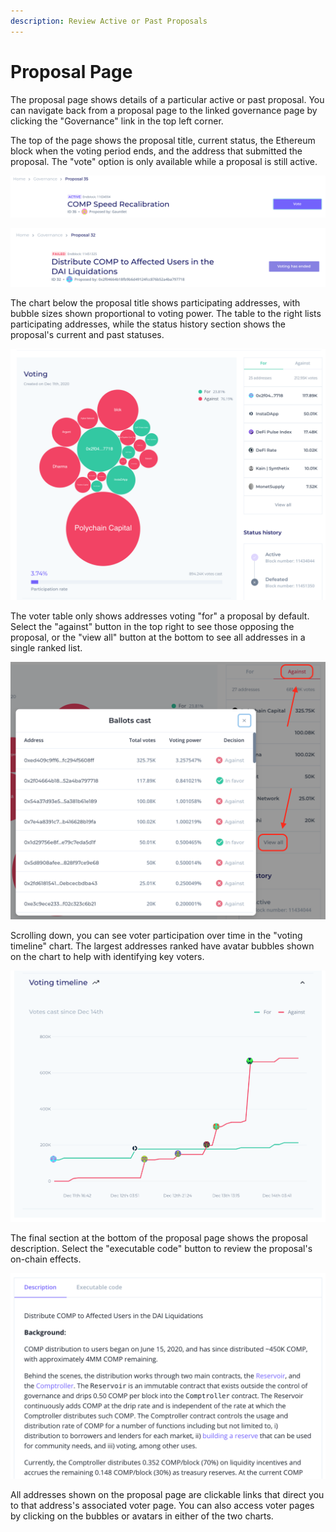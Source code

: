 ```yaml
---
description: Review Active or Past Proposals
---
```


# Proposal Page

The proposal page shows details of a particular active or past proposal. You can navigate back from a proposal page to the linked governance page by clicking the "Governance" link in the top left corner.

The top of the page shows the proposal title, current status, the Ethereum block when the voting period ends, and the address that submitted the proposal. The "vote" option is only available while a proposal is still active.

![](<../../.gitbook/assets/image (25).png>)

![](<../../.gitbook/assets/image (14).png>)

The chart below the proposal title shows participating addresses, with bubble sizes shown proportional to voting power. The table to the right lists participating addresses, while the status history section shows the proposal's current and past statuses.&#x20;

![](<../../.gitbook/assets/image (16).png>)

The voter table only shows addresses voting "for" a proposal by default. Select the "against" button in the top right to see those opposing the proposal, or the "view all" button at the bottom to see all addresses in a single ranked list.

![](<../../.gitbook/assets/image (17).png>)

Scrolling down, you can see voter participation over time in the "voting timeline" chart. The largest addresses ranked have avatar bubbles shown on the chart to help with identifying key voters.&#x20;

![](<../../.gitbook/assets/image (18).png>)

The final section at the bottom of the proposal page shows the proposal description. Select the "executable code" button to review the proposal's on-chain effects.&#x20;

![](<../../.gitbook/assets/image (19).png>)

All addresses shown on the proposal page are clickable links that direct you to that address's associated voter page. You can also access voter pages by clicking on the bubbles or avatars in either of the two charts.

